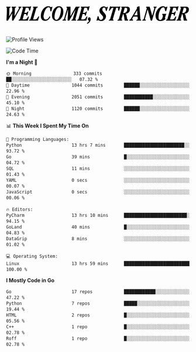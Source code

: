 <div>
  <picture>
    <source media="(prefers-color-scheme: dark)" srcset="./headers/welcome_white.png">
    <img alt="WELCOME, STRANGER" src="./headers/welcome.png" width="500">
  </picture>
</div>

<br>

![Profile Views](https://komarev.com/ghpvc/?username=darleet&color=blue)

<!--START_SECTION:waka-->
![Code Time](http://img.shields.io/badge/Code%20Time-852%20hrs%2049%20mins-blue)

**I'm a Night 🦉** 

```text
🌞 Morning                333 commits         ██░░░░░░░░░░░░░░░░░░░░░░░   07.32 % 
🌆 Daytime                1044 commits        ██████░░░░░░░░░░░░░░░░░░░   22.96 % 
🌃 Evening                2051 commits        ███████████░░░░░░░░░░░░░░   45.10 % 
🌙 Night                  1120 commits        ██████░░░░░░░░░░░░░░░░░░░   24.63 % 
```


📊 **This Week I Spent My Time On** 

```text
💬 Programming Languages: 
Python                   13 hrs 7 mins       ███████████████████████░░   93.72 % 
Go                       39 mins             █░░░░░░░░░░░░░░░░░░░░░░░░   04.72 % 
SQL                      11 mins             ░░░░░░░░░░░░░░░░░░░░░░░░░   01.43 % 
YAML                     0 secs              ░░░░░░░░░░░░░░░░░░░░░░░░░   00.07 % 
JavaScript               0 secs              ░░░░░░░░░░░░░░░░░░░░░░░░░   00.06 % 

🔥 Editors: 
PyCharm                  13 hrs 10 mins      ████████████████████████░   94.15 % 
GoLand                   40 mins             █░░░░░░░░░░░░░░░░░░░░░░░░   04.83 % 
DataGrip                 8 mins              ░░░░░░░░░░░░░░░░░░░░░░░░░   01.02 % 

💻 Operating System: 
Linux                    13 hrs 59 mins      █████████████████████████   100.00 % 
```

**I Mostly Code in Go** 

```text
Go                       17 repos            ████████████░░░░░░░░░░░░░   47.22 % 
Python                   7 repos             █████░░░░░░░░░░░░░░░░░░░░   19.44 % 
HTML                     2 repos             █░░░░░░░░░░░░░░░░░░░░░░░░   05.56 % 
C++                      1 repo              █░░░░░░░░░░░░░░░░░░░░░░░░   02.78 % 
Roff                     1 repo              █░░░░░░░░░░░░░░░░░░░░░░░░   02.78 % 
```




<!--END_SECTION:waka-->
